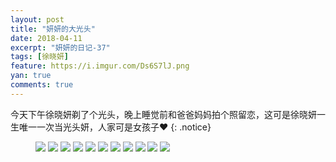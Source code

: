 ```yaml
---
layout: post
title: "妍妍的大光头"
date: 2018-04-11
excerpt: "妍妍的日记-37"
tags: [徐晓妍]
feature: https://i.imgur.com/Ds6S7lJ.png
yan: true
comments: true
---
```

今天下午徐晓妍剃了个光头，晚上睡觉前和爸爸妈妈拍个照留恋，这可是徐晓妍一生唯一一次当光头妍，人家可是女孩子❤️
{: .notice}
<figure>
    <img src="{{ site.staticUrl }}/yanyan/image/guangtou1.JPG?imageMogr2/auto-orient" />
    <img src="{{ site.staticUrl }}/yanyan/image/guangtou2.JPG?imageMogr2/auto-orient" />
    <img src="{{ site.staticUrl }}/yanyan/image/guangtou3.JPG?imageMogr2/auto-orient" />
    <img src="{{ site.staticUrl }}/yanyan/image/guangtou4.JPG?imageMogr2/auto-orient" />
    <img src="{{ site.staticUrl }}/yanyan/image/guangtou5.JPG?imageMogr2/auto-orient" />
    <img src="{{ site.staticUrl }}/yanyan/image/guangtou6.JPG?imageMogr2/auto-orient" />
    <img src="{{ site.staticUrl }}/yanyan/image/guangtou7.JPG?imageMogr2/auto-orient" />
    <img src="{{ site.staticUrl }}/yanyan/image/guangtou8.JPG?imageMogr2/auto-orient" />
    <img src="{{ site.staticUrl }}/yanyan/image/guangtou9.JPG?imageMogr2/auto-orient" />
    <img src="{{ site.staticUrl }}/yanyan/image/guangtou10.JPG?imageMogr2/auto-orient" />
    <img src="{{ site.staticUrl }}/yanyan/image/guangtou11.JPG?imageMogr2/auto-orient" />
</figure>

